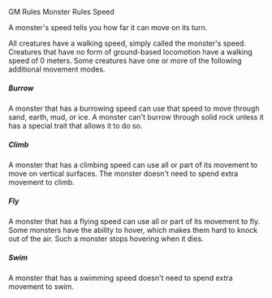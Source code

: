 GM Rules
Monster Rules
Speed
<p>
  A monster's speed tells you how far it can move on its turn.
</p>
<p>
  All creatures have a walking speed, simply called the monster's speed. Creatures that have no form of ground-based locomotion have a walking speed of 0 meters. Some creatures have one or more of the following additional movement modes.
</p>
<h5>Burrow</h5>
<p>
  A monster that has a burrowing speed can use that speed to move through sand, earth, mud, or ice. A monster can't burrow through solid rock unless it has a special trait that allows it to do so.
</p>
<h5>Climb</h5>
<p>
  A monster that has a climbing speed can use all or part of its movement to move on vertical surfaces. The monster doesn't need to spend extra movement to climb.
</p>
<h5>Fly</h5>
<p>
  A monster that has a flying speed can use all or part of its movement to fly. Some monsters have the ability to hover, which makes them hard to knock out of the air. Such a monster stops hovering when it dies.
</p>
<h5>Swim</h5>
<p>
  A monster that has a swimming speed doesn't need to spend extra movement to swim.
</p>